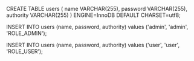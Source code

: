 CREATE TABLE users (
  name VARCHAR(255),
  password VARCHAR(255),
  authority VARCHAR(255)
) ENGINE=InnoDB DEFAULT CHARSET=utf8;


INSERT INTO users 
  (name, password, authority)
  values
  ('admin', 'admin', 'ROLE_ADMIN');

INSERT INTO users 
  (name, password, authority)
  values
  ('user', 'user', 'ROLE_USER');